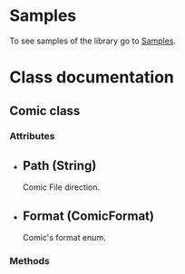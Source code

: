 # Samples

To see samples of the library go to [Samples](Usage-Samples.md).

# Class documentation

## Comic class

### Attributes

- Path (String)
	- 
	Comic File direction.
- Format (ComicFormat)
	-
	Comic's format enum.

### Methods
